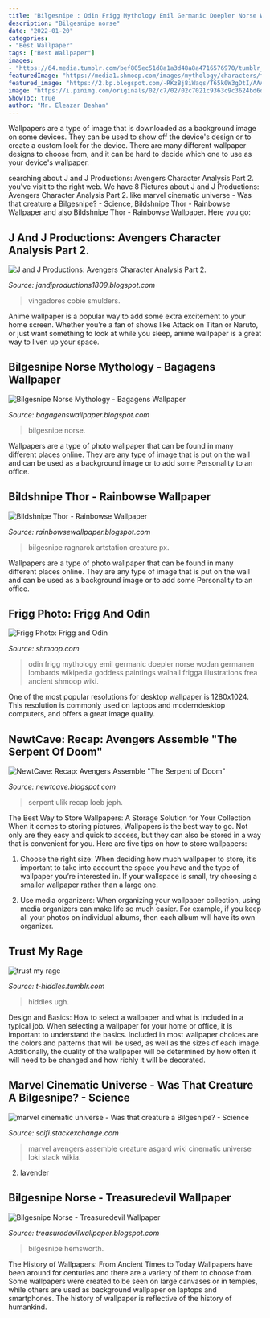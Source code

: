 ```yaml
---
title: "Bilgesnipe : Odin Frigg Mythology Emil Germanic Doepler Norse Wodan Germanen Lombards Wikipedia Goddess Paintings Walhall Frigga Illustrations Frea Ancient Shmoop Wiki"
description: "Bilgesnipe norse"
date: "2022-01-20"
categories:
- "Best Wallpaper"
tags: ["Best Wallpaper"]
images:
- "https://64.media.tumblr.com/bef805ec51d8a1a3d48a8a4716576970/tumblr_omtrscPAo21uoqwu5o4_400.gifv"
featuredImage: "https://media1.shmoop.com/images/mythology/characters/frigg-odin-debate.jpg"
featured_image: "https://2.bp.blogspot.com/-RKzBj8iWaqs/T65k0W3gDtI/AAAAAAAADa4/gGacEbUps7s/s1600/Marvel-The-Avengers-Movie-2012-HD-Wallpaper-Maria-Hill-Shield-Agent-13.jpg"
image: "https://i.pinimg.com/originals/02/c7/02/02c7021c9363c9c3624bd6d12d840205.gif"
ShowToc: true
author: "Mr. Eleazar Beahan"
---
```



Wallpapers are a type of image that is downloaded as a background image on some devices. They can be used to show off the device's design or to create a custom look for the device. There are many different wallpaper designs to choose from, and it can be hard to decide which one to use as your device's wallpaper.

	

		
searching about J and J Productions: Avengers Character Analysis Part 2. you've visit to the right web. We have 8 Pictures about J and J Productions: Avengers Character Analysis Part 2. like marvel cinematic universe - Was that creature a Bilgesnipe? - Science, Bildshnipe Thor - Rainbowse Wallpaper and also Bildshnipe Thor - Rainbowse Wallpaper. Here you go:
		
    
## J And J Productions: Avengers Character Analysis Part 2.

<img loading=lazy src="https://2.bp.blogspot.com/-RKzBj8iWaqs/T65k0W3gDtI/AAAAAAAADa4/gGacEbUps7s/s1600/Marvel-The-Avengers-Movie-2012-HD-Wallpaper-Maria-Hill-Shield-Agent-13.jpg" onerror="this.onerror=null;this.src='https://tse3.mm.bing.net/th?id=OIP.0MsExpRnMlfTJNBQf0BhkQHaFF&amp;pid=15.1';" alt="J and J Productions: Avengers Character Analysis Part 2.">

_Source: jandjproductions1809.blogspot.com_

>vingadores cobie smulders. 

	

Anime wallpaper is a popular way to add some extra excitement to your home screen. Whether you’re a fan of shows like Attack on Titan or Naruto, or just want something to look at while you sleep, anime wallpaper is a great way to liven up your space.

    
## Bilgesnipe Norse Mythology - Bagagens Wallpaper

<img loading=lazy src="https://static.tumblr.com/87bde6b5c7206f836496fb1f1f55abe1/iuzy937/34Zn5rczo/tumblr_static__2048_v2.png" onerror="this.onerror=null;this.src='https://tse4.mm.bing.net/th?id=OIP.lc15tu4KiugYhnDieG__hAHaFR&amp;pid=15.1';" alt="Bilgesnipe Norse Mythology - Bagagens Wallpaper">

_Source: bagagenswallpaper.blogspot.com_

>bilgesnipe norse. 

	



Wallpapers are a type of photo wallpaper that can be found in many different places online. They are any type of image that is put on the wall and can be used as a background image or to add some Personality to an office.

    
## Bildshnipe Thor - Rainbowse Wallpaper

<img loading=lazy src="https://cdna.artstation.com/p/assets/images/images/005/239/302/large/courtney-clay-beast-edits-stills1.jpg?1489551348" onerror="this.onerror=null;this.src='https://tse3.mm.bing.net/th?id=OIP.3Lk1ylOdoHcyW5cA3NbG1QHaEK&amp;pid=15.1';" alt="Bildshnipe Thor - Rainbowse Wallpaper">

_Source: rainbowsewallpaper.blogspot.com_

>bilgesnipe ragnarok artstation creature px. 

	



Wallpapers are a type of photo wallpaper that can be found in many different places online. They are any type of image that is put on the wall and can be used as a background image or to add some Personality to an office.

    
## Frigg Photo: Frigg And Odin

<img loading=lazy src="https://media1.shmoop.com/images/mythology/characters/frigg-odin-debate.jpg" onerror="this.onerror=null;this.src='https://tse1.mm.bing.net/th?id=OIP.hdpB6u0cHb5KtfuE1HLpkwHaEe&amp;pid=15.1';" alt="Frigg Photo: Frigg and Odin">

_Source: shmoop.com_

>odin frigg mythology emil germanic doepler norse wodan germanen lombards wikipedia goddess paintings walhall frigga illustrations frea ancient shmoop wiki. 

	

One of the most popular resolutions for desktop wallpaper is 1280x1024. This resolution is commonly used on laptops and moderndesktop computers, and offers a great image quality.

    
## NewtCave: Recap: Avengers Assemble &quot;The Serpent Of Doom&quot;

<img loading=lazy src="https://3.bp.blogspot.com/--pXSr9A8wyM/U5vw1obxRdI/AAAAAAAADHE/fFDUz2IVf3o/s1600/AEMH_tSoD_3.png" onerror="this.onerror=null;this.src='https://tse4.mm.bing.net/th?id=OIP.E0t-WrAKsauOV6o2J7ro7wHaEK&amp;pid=15.1';" alt="NewtCave: Recap: Avengers Assemble &quot;The Serpent of Doom&quot;">

_Source: newtcave.blogspot.com_

>serpent ulik recap loeb jeph. 

	

The Best Way to Store Wallpapers: A Storage Solution for Your Collection
When it comes to storing pictures, Wallpapers is the best way to go. Not only are they easy and quick to access, but they can also be stored in a way that is convenient for you. Here are five tips on how to store wallpapers:
1) Choose the right size: When deciding how much wallpaper to store, it’s important to take into account the space you have and the type of wallpaper you’re interested in. If your wallspace is small, try choosing a smaller wallpaper rather than a large one.

2) Use media organizers: When organizing your wallpaper collection, using media organizers can make life so much easier. For example, if you keep all your photos on individual albums, then each album will have its own organizer.

    
## Trust My Rage

<img loading=lazy src="https://64.media.tumblr.com/bef805ec51d8a1a3d48a8a4716576970/tumblr_omtrscPAo21uoqwu5o4_400.gifv" onerror="this.onerror=null;this.src='https://tse4.mm.bing.net/th?id=OIP.AZ3jtpfWGxxYKVFoVV344gAAAA&amp;pid=15.1';" alt="trust my rage">

_Source: t-hiddles.tumblr.com_

>hiddles ugh. 

	

Design and Basics: How to select a wallpaper and what is included in a typical job.
When selecting a wallpaper for your home or office, it is important to understand the basics. Included in most wallpaper choices are the colors and patterns that will be used, as well as the sizes of each image. Additionally, the quality of the wallpaper will be determined by how often it will need to be changed and how richly it will be decorated.

    
## Marvel Cinematic Universe - Was That Creature A Bilgesnipe? - Science

<img loading=lazy src="https://i.stack.imgur.com/NGJ2C.png" onerror="this.onerror=null;this.src='https://tse3.mm.bing.net/th?id=OIP.qR0aWzru9dkwrhrIa4HkqQHaEM&amp;pid=15.1';" alt="marvel cinematic universe - Was that creature a Bilgesnipe? - Science">

_Source: scifi.stackexchange.com_

>marvel avengers assemble creature asgard wiki cinematic universe loki stack wikia. 

	

2. lavender 

    
## Bilgesnipe Norse - Treasuredevil Wallpaper

<img loading=lazy src="https://i.pinimg.com/originals/02/c7/02/02c7021c9363c9c3624bd6d12d840205.gif" onerror="this.onerror=null;this.src='https://tse3.mm.bing.net/th?id=OIP.c0eltP_sODyi4i_NegMuPAHaHX&amp;pid=15.1';" alt="Bilgesnipe Norse - Treasuredevil Wallpaper">

_Source: treasuredevilwallpaper.blogspot.com_

>bilgesnipe hemsworth. 

	

The History of Wallpapers: From Ancient Times to Today
Wallpapers have been around for centuries and there are a variety of them to choose from. Some wallpapers were created to be seen on large canvases or in temples, while others are used as background wallpaper on laptops and smartphones. The history of wallpaper is reflective of the history of humankind.

